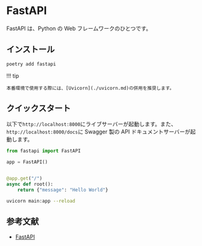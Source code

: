 # FastAPI

FastAPI は、Python の Web フレームワークのひとつです。

## インストール

```bash
poetry add fastapi
```

!!! tip

    本番環境で使用する際には、[Uvicorn](./uvicorn.md)の併用を推奨します。

## クイックスタート

以下で`http://localhost:8000`にライブサーバーが起動します。また、`http://localhost:8000/docs`に Swagger 製の API ドキュメントサーバーが起動します。

```py title="main.py"
from fastapi import FastAPI

app = FastAPI()


@app.get("/")
async def root():
    return {"message": "Hello World"}
```

```bash title="bash"
uvicorn main:app --reload
```

## 参考文献

-   [FastAPI](https://fastapi.tiangolo.com/ja/)
